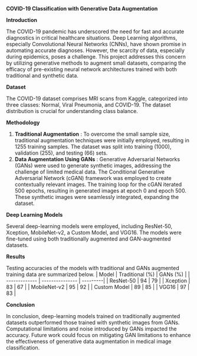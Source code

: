 **COVID-19 Classification with Generative Data Augmentation**

**Introduction**

The COVID-19 pandemic has underscored the need for fast and accurate diagnostics in critical healthcare situations. Deep Learning algorithms, especially Convolutional Neural Networks 
(CNNs), have shown promise in automating accurate diagnoses. However, the scarcity of data, especially during epidemics, poses a challenge. This project addresses this concern by 
utilizing generative methods to augment small datasets, comparing the efficacy of pre-existing neural network architectures trained with both traditional and synthetic data.

**Dataset**

The COVID-19 dataset comprises MRI scans from Kaggle, categorized into three classes: Normal, Viral Pneumonia, and COVID-19. The dataset distribution is crucial for 
understanding class balance.

**Methodology**

1. **Traditional Augmentation** :  To overcome the small sample size, traditional augmentation techniques were initially employed, resulting in 1255 training samples.
The dataset was split into training (1000), validation (255), and testing (66) sets.
2. **Data Augmentation Using GANs** : Generative Adversarial Networks (GANs) were used to generate synthetic images, addressing the challenge of limited medical data.
The Conditional Generative Adversarial Network (cGAN) framework was employed to create contextually relevant images.
The training loop for the cGAN iterated 500 epochs, resulting in generated images at epoch 0 and epoch 500. These synthetic images were seamlessly integrated, expanding the dataset.

**Deep Learning Models**

Several deep-learning models were employed, including ResNet-50, Xception, MobileNet-v2, a Custom Model, and VGG16. The models were fine-tuned using both traditionally augmented 
and GAN-augmented datasets.

**Results**

Testing accuracies of the models with traditional and GANs augmented training data are summarized below.
|      Model    | Traditional (%) | GANs (%) |
| ------------- | --------------- | ---------|
| ResNet-50     |         94      |    79    |
| Xception      |         83      |    67    |
| MobileNet-v2  |         95      |    92    |
| Custom Model  |         89      |    85    |
| VGG16         |         97      |    83    |

**Conclusion**

In conclusion, deep-learning models trained on traditionally augmented datasets outperformed those trained with synthetic images from GANs. Computational limitations
and noise introduced by GANs impacted the accuracy. Future work could focus on mitigating GAN limitations to enhance the effectiveness of generative data augmentation in 
medical image classification. 
